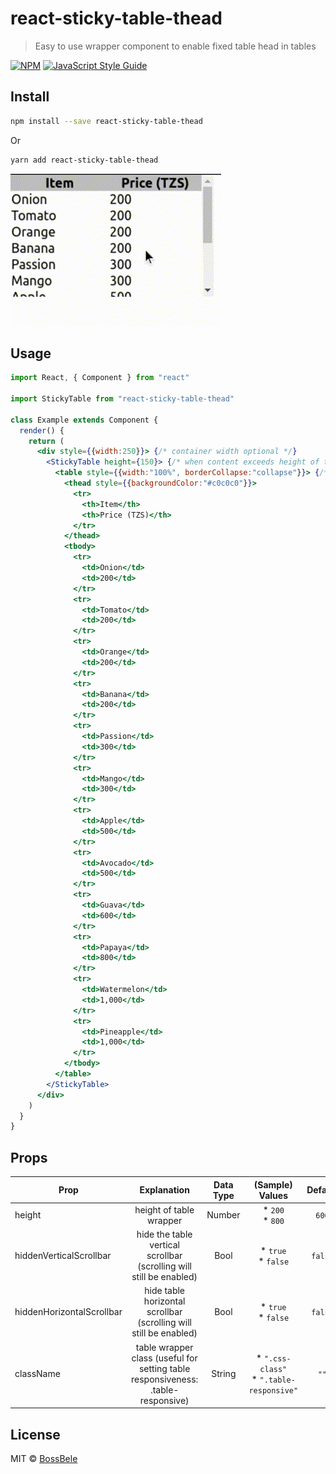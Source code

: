 # react-sticky-table-thead

> Easy to use wrapper component to enable fixed table head in tables

[![NPM](https://img.shields.io/npm/v/react-sticky-table-thead.svg)](https://www.npmjs.com/package/react-sticky-table-thead) [![JavaScript Style Guide](https://img.shields.io/badge/code_style-standard-brightgreen.svg)](https://standardjs.com)

## Install

```bash
npm install --save react-sticky-table-thead
```
Or
```bash
yarn add react-sticky-table-thead
```

![Alt Text](/example/public/react-sticky-table-thead(example).gif)

## Usage

```jsx
import React, { Component } from "react"

import StickyTable from "react-sticky-table-thead"

class Example extends Component {
  render() {
    return (
      <div style={{width:250}}> {/* container width optional */}
        <StickyTable height={150}> {/* when content exceeds height of table wrapper content scrolling is enabled */}
          <table style={{width:"100%", borderCollapse:"collapse"}}> {/* any table */}
            <thead style={{backgroundColor:"#c0c0c0"}}>
              <tr>
                <th>Item</th>
                <th>Price (TZS)</th>
              </tr>
            </thead>
            <tbody>
              <tr>
                <td>Onion</td>
                <td>200</td>
              </tr>
              <tr>
                <td>Tomato</td>
                <td>200</td>
              </tr>
              <tr>
                <td>Orange</td>
                <td>200</td>
              </tr>
              <tr>
                <td>Banana</td>
                <td>200</td>
              </tr>
              <tr>
                <td>Passion</td>
                <td>300</td>
              </tr>
              <tr>
                <td>Mango</td>
                <td>300</td>
              </tr>
              <tr>
                <td>Apple</td>
                <td>500</td>
              </tr>
              <tr>
                <td>Avocado</td>
                <td>500</td>
              </tr>
              <tr>
                <td>Guava</td>
                <td>600</td>
              </tr>
              <tr>
                <td>Papaya</td>
                <td>800</td>
              </tr>
              <tr>
                <td>Watermelon</td>
                <td>1,000</td>
              </tr>
              <tr>
                <td>Pineapple</td>
                <td>1,000</td>
              </tr>
            </tbody>
          </table>
        </StickyTable>
      </div>
    )
  }
}
```

## Props
| Prop  | Explanation | Data Type | (Sample) Values | Default |
| ------------- | :-: | :-: | :-: | :-: |
| height | height of table wrapper | Number | * ```200```<br/>* ```800```<br/> | ```600``` |
| hiddenVerticalScrollbar | hide the table vertical scrollbar (scrolling will still be enabled) | Bool | * ```true```<br/>* ```false``` | ```false``` |
| hiddenHorizontalScrollbar | hide table horizontal scrollbar (scrolling will still be enabled) | Bool | * ```true```<br/>* ```false``` | ```false``` |
| className | table wrapper class (useful for setting table responsiveness: .table-responsive) | String | * ```".css-class"```<br/>* ```".table-responsive"``` | ```""``` |

## License

MIT © [BossBele](https://github.com/BossBele)
